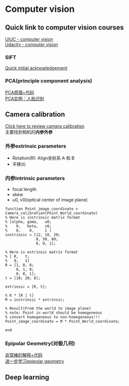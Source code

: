 # Computer vision  

## Quick link to computer vision courses
[UIUC - computer vision](http://slazebni.cs.illinois.edu/spring19/)  
[Udacity - computer vision](https://classroom.udacity.com/courses/ud810/lessons)  

### SIFT  
[Quick initial acknowledgement](https://www.youtube.com/watch?v=4AvTMVD9ig0)  

### PCA(principle component analysis)  
[PCA原理+代码](https://blog.csdn.net/program_developer/article/details/80632779?ops_request_misc=%257B%2522request%255Fid%2522%253A%2522162277304816780357297233%2522%252C%2522scm%2522%253A%252220140713.130102334..%2522%257D&request_id=162277304816780357297233&biz_id=0&utm_medium=distribute.pc_search_result.none-task-blog-2~all~top_positive~default-1-80632779.pc_search_result_control_group&utm_term=PCA&spm=1018.2226.3001.4449)  
[PCA实例：人脸识别](https://www.youtube.com/watch?v=_lY74pXWlS8)  

## Camera calibration  
[Click here to review camera calibration](http://slazebni.cs.illinois.edu/spring19/lec14_calibration.pdf)  
主要找到相机的**内参外参**
### 外参extrinsic parameters  
- Rotation(R): Align坐标系 A 和 B  
- 平移(t)  

### 内参intrinsic parameters  
- focal length  
- skew  
- u0, v0(optical center of image plane)  
```
function Point_image_coordinate = Camera_calibration(Point_World_coordinate)
% Here is instrinsic matrix format
% [alpha, gama,   u0; 
%    0,   beta,   v0;
%    0,    0,     1 ]
instrinsic = [12, 10, 20; 
              0, 50, 80; 
              0, 0, 1];

% Here is extrinsic matrix format
% [ R,   t;
%   0,   1]
R = [1, 0, 0;
     0, 1, 0;
     0, 0, 1];
t = [10; 20; 0];

extrinsic = [R, t];

% K * [R | t]
M = instrinsic * extrinsic;

% Result(From the world to image plane)
% note: Point in world should be homogeneous
% convert homogeneous to non-homogeneous!!!
Point_image_coordinate = M * Point_World_coordinate; 

end
```

### Epipolar Geometry(对极几何)  
[非常棒的解释+代码](https://blog.csdn.net/liubing8609/article/details/110234276?ops_request_misc=%257B%2522request%255Fid%2522%253A%2522162263890916780366529958%2522%252C%2522scm%2522%253A%252220140713.130102334..%2522%257D&request_id=162263890916780366529958&biz_id=0&utm_medium=distribute.pc_search_result.none-task-blog-2~all~sobaiduend~default-2-110234276.pc_search_result_control_group&utm_term=epipole&spm=1018.2226.3001.4187)  
[进一步学习epipolar geometry](https://classroom.udacity.com/courses/ud810/lessons/2947778633/concepts/29434086230923)

## Deep learning  

### 
